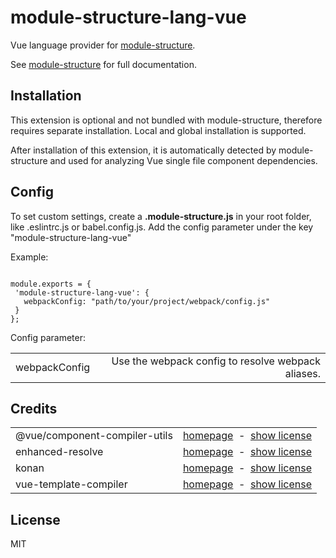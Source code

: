 # module-structure-lang-vue

Vue language provider for <a href="https://www.npmjs.com/package/module-structure">module-structure</a>. 

See <a href="https://www.npmjs.com/package/module-structure">module-structure</a> for full documentation.

## Installation

This  extension is optional and not bundled with module-structure, therefore requires separate installation. Local and global installation is supported.

After installation of this extension, it is automatically detected by module-structure and used for analyzing Vue single file component dependencies.


## Config
To set custom settings, create a **.module-structure.js** in your root folder, like .eslintrc.js or babel.config.js.
Add the config parameter under the key "module-structure-lang-vue"

Example: 
<pre><code>
module.exports = {
 'module-structure-lang-vue': {
   webpackConfig: "path/to/your/project/webpack/config.js"
 }
};
</code></pre>

Config parameter:
<table align="center">
    <tr>
        <td>webpackConfig</td>
        <td align="right">
            Use the webpack config to resolve webpack aliases.
        </td>
    </tr>
</table>

## Credits

<table align="center">
    <tr>
        <td>@vue/component-compiler-utils</td>
        <td align="right">
            <a href="https://www.npmjs.com/package/@vue/component-compiler-utils">homepage</a>
            &nbsp;-&nbsp;
            <a href="http://spdx.org/licenses/MIT">show license</a>
        </td>
    </tr>
    <tr>
        <td>enhanced-resolve</td>
        <td align="right">
            <a href="https://www.npmjs.com/package/enhanced-resolve">homepage</a>
            &nbsp;-&nbsp;
            <a href="http://spdx.org/licenses/MIT">show license</a>
        </td>
    </tr>
    <tr>
        <td>konan</td>
        <td align="right">
            <a href="https://www.npmjs.com/package/konan">homepage</a>
            &nbsp;-&nbsp;
            <a href="http://spdx.org/licenses/MIT">show license</a>
        </td>
    </tr>
    <tr>
        <td>vue-template-compiler</td>
        <td align="right">
            <a href="https://www.npmjs.com/package/vue-template-compiler">homepage</a>
            &nbsp;-&nbsp;
            <a href="http://spdx.org/licenses/MIT">show license</a>
        </td>
    </tr>
    
</table>

## License

MIT